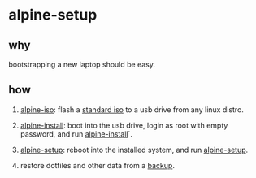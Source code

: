 # alpine-setup

## why

bootstrapping a new laptop should be easy.

## how

1. [alpine-iso](./alpine-iso): flash a [standard iso](https://alpinelinux.org/downloads/) to a usb drive from any linux distro.

2. [alpine-install](./alpine-install): boot into the usb drive, login as root with empty password, and run [alpine-install](./alpine-install)`.

3. [alpine-setup](./alpine-setup): reboot into the installed system, and run [alpine-setup](./alpine-setup).

4. restore dotfiles and other data from a [backup](https://github.com/nathants/backup).
